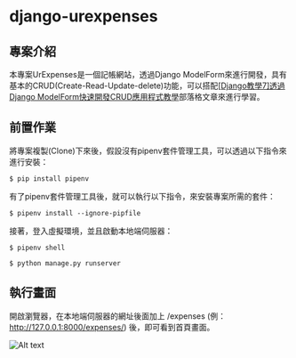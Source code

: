 # django-urexpenses #

## 專案介紹 ##

本專案UrExpenses是一個記帳網站，透過Django ModelForm來進行開發，具有基本的CRUD(Create-Read-Update-delete)功能，可以搭配[[Django教學7]透過Django ModelForm快速開發CRUD應用程式教學](https://www.learncodewithmike.com/2020/03/django-modelform.html)部落格文章來進行學習。

## 前置作業 ##

將專案複製(Clone)下來後，假設沒有pipenv套件管理工具，可以透過以下指令來進行安裝：

`$ pip install pipenv`

有了pipenv套件管理工具後，就可以執行以下指令，來安裝專案所需的套件：

`$ pipenv install --ignore-pipfile`

接著，登入虛擬環境，並且啟動本地端伺服器：

`$ pipenv shell`

`$ python manage.py runserver`

## 執行畫面 ##

開啟瀏覽器，在本地端伺服器的網址後面加上 /expenses (例：http://127.0.0.1:8000/expenses/) 後，即可看到首頁畫面。

![Alt text](https://1.bp.blogspot.com/-SOg8L7Gtlwc/XoB7GRMS7pI/AAAAAAAABr8/Srgy1kxmhhANha9chc78Ii7Y7euDWm5ZQCKgBGAsYHg/s1600/UrExpenses.PNG "Optional title")